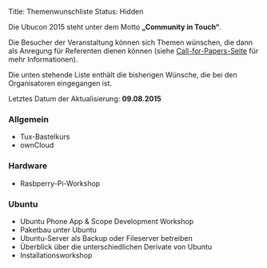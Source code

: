 Title: Themenwunschliste
Status: Hidden

Die Ubucon 2015 steht unter dem Motto **„Community in Touch“**.

Die Besucher der Veranstaltung können sich Themen wünschen, die dann als
Anregung für Referenten dienen können (siehe
[Call-for-Papers-Seite](/2015/cfp) für mehr Informationen).

Die unten stehende Liste enthält die bisherigen Wünsche, die bei den
Organisatoren eingegangen ist.

Letztes Datum der Aktualisierung: **09.08.2015**

### Allgemein

-   Tux-Bastelkurs
-   ownCloud

### Hardware

-   Rasbperry-Pi-Workshop

### Ubuntu

-   Ubuntu Phone App & Scope Development Workshop
-   Paketbau unter Ubuntu
-   Ubuntu-Server als Backup oder Fileserver betreiben
-   Überblick über die unterschiedlichen Derivate von Ubuntu
-   Installationsworkshop



